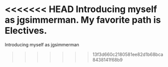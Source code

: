 <<<<<<< HEAD
Introducing myself as jgsimmerman. My favorite path is Electives.
=======
Introducing myself as jgsimmerman
>>>>>>> 13f3d660c2180581ee82d1b68bca8438141f68b9
